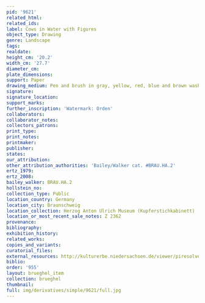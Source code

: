 ```yaml
---
pid: '9621'
related_html: 
related_ids: 
label: Cows in Water with Figures
object_type: Drawing
genre: Landscape
tags: 
realdate: 
height_cm: '20.2'
width_cm: '27.7'
diameter_cm: 
plate_dimensions: 
support: Paper
drawing_medium: Pen and brush in gray, yellow, red, blue and brown wash, over graphite
signature: 
signature_location: 
support_marks: 
further_inscription: 'Watermark: Orden'
collaborators: 
collaborator_notes: 
collectors_patrons: 
print_type: 
print_notes: 
printmaker: 
publisher: 
states: 
our_attribution: 
other_attribution_authorities: 'Bailey/Walker cat. #BRAU.HA.2'
ertz_1979: 
ertz_2008: 
bailey_walker: BRAU.HA.2
hollstein_no: 
collection_type: Public
location_country: Germany
location_city: Braunschweig
location_collection: Herzog Anton Ulrich Museum (Kupferstichkabinett)
location_or_most_recent_sale_notes: Z 2362
provenance: 
bibliography: 
exhibition_history: 
related_works: 
copies_and_variants: 
curatorial_files: 
external_resources: http://kulturerbe.niedersachsen.de/viewer/piresolver?id=isil_DE-MUS-026819_998
biblio: 
order: '955'
layout: brueghel_item
collection: brueghel
thumbnail: 
full: img/derivatives/simple/9621/full.jpg
---
```

